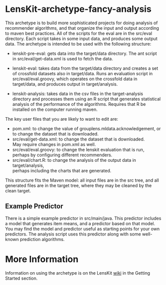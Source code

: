 # LensKit-archetype-fancy-analysis

This archetype is to build more sophisticated projects for doing
analysis of recommender algorithms, and that organize the input and
output according to maven best practices.  All of the scripts for the
eval are in the src/eval directory.  Each script takes in some input
data, and produces some output data.  The archetype is intended to be
used with the following structure:

* lenskit-pre-eval: gets data into the target/data directory.  The 
  ant script in src/eval/get-data.xml is used to fetch the data.

* lenskit-eval: takes data from the target/data directory and creates
  a set of crossfold datasets also in target/data.  Runs an evaluation
  script in src/eval/eval.groovy, which operates on the crossfold data
  in target/data, and produces output in target/analysis.

* lenskit-analysis: takes data in the csv files in the target-analysis
  directory and processes them using an R script that generates
  statistical analysis of the performance of the algorithms.  Requires
  that R be installed on the computer running maven.

The key user files that you are likely to want to edit are:
* pom.xml: to change the value of grouplens.mldata.acknowledgement, 
  or to change the dataset that is downloaded.
* src/eval/get-data.xml: to change the dataset that is downloaded.  
  May require changes in pom.xml as well.
* src/eval/eval.groovy: to change the lenskit evaluation that is run, 
  perhaps by configuring different recommenders.
* src/eval/chart.R: to change the analysis of the output data in target/analysis,  
  perhaps including the charts that are generated.

This structure fits the Maven model: all input files are in the src
tree, and all generated files are in the target tree, where they may
be cleaned by the clean target.

## Example Predictor

There is a simple example predictor in src/main/java.  This predictor
includes a model that generates item means, and a predictor based on
that model.  You may find the model and predictor useful as starting
points for your own predictors.  The analysis script uses this
predictor along with some well-known prediction algorithms.

# More Information

Information on using the archetype is on the LensKit [wiki][] in the Getting Started section.

[wiki]: http://bitbucket.org/grouplens/lenskit/wiki/

